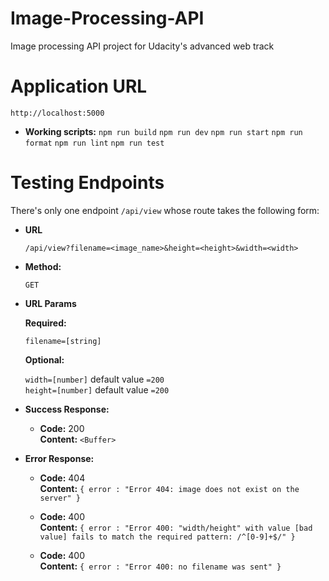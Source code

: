 # Image-Processing-API
Image processing API project for Udacity's advanced web track

# Application URL
`http://localhost:5000`

* **Working scripts:**
    `npm run build`
    `npm run dev`
    `npm run start`
    `npm run format`
    `npm run lint`
    `npm run test`

# Testing Endpoints
There's only one endpoint `/api/view` whose route takes the following form:

* **URL**

  `/api/view?filename=<image_name>&height=<height>&width=<width>`

* **Method:**
  
  `GET`
  
* **URL Params**

   **Required:**

   `filename=[string]`

   **Optional:**

   `width=[number]` default value `=200` <br />
   `height=[number]` default value `=200`
   

* **Success Response:**
  
  * **Code:** 200 <br />
    **Content:** `<Buffer>`

* **Error Response:**

  * **Code:** 404 <br />
    **Content:** `{ error : "Error 404: image does not exist on the server" }`

  * **Code:** 400 <br />
    **Content:** `{ error : "Error 400: "width/height" with value [bad value] fails to match the required pattern: /^[0-9]+$/" }`  

  * **Code:** 400 <br />
    **Content:** `{ error : "Error 400: no filename was sent" }`
